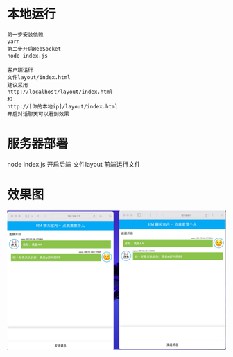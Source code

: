 # 本地运行
```
第一步安装依赖
yarn
第二步开启WebSocket
node index.js 

客户端运行
文件layout/index.html
建议采用
http://localhost/layout/index.html
和
http://[你的本地ip]/layout/index.html
开启对话聊天可以看到效果

```

# 服务器部署
node index.js 开启后端
文件layout 前端运行文件

# 效果图
 <img src='./v.png' alt="效果聊天图" style="zoom:100%" >